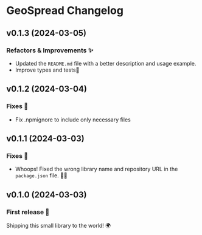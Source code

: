 <!-- markdownlint-disable MD024 -->

# GeoSpread Changelog

## v0.1.3 (2024-03-05)

### Refactors & Improvements ✨

- Updated the `README.md` file with a better description and usage example.
- Improve types and tests📝

## v0.1.2 (2024-03-04)

### Fixes 🐞

- Fix .npmignore to include only necessary files

## v0.1.1 (2024-03-03)

### Fixes 🐞

- Whoops! Fixed the wrong library name and repository URL in the `package.json` file. 🤦‍♂️

## v0.1.0 (2024-03-03)

### First release 🚀

Shipping this small library to the world! 🌍
